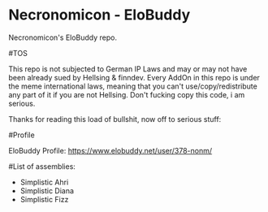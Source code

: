 Necronomicon - EloBuddy
===========

Necronomicon's EloBuddy repo. 

#TOS

This repo is not subjected to German IP Laws and may or may not have been already sued by Hellsing & finndev. Every AddOn in this repo is under the meme international laws, meaning that you can't use/copy/redistribute any part of it if you are not Hellsing.
Don't fucking copy this code, i am serious. 

Thanks for reading this load of bullshit, now off to serious stuff:

#Profile

EloBuddy Profile: https://www.elobuddy.net/user/378-nonm/


#List of assemblies:

- Simplistic Ahri
- Simplistic Diana
- Simplistic Fizz


